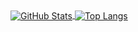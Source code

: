 <a href="https://github.com/zfjdhj">
  <img align="center" alt="GitHub Stats" src="https://github-readme-stats.vercel.app/api?username=zfjdhj&show_icons=true&include_all_commits=true" />
</a>
<a href="https://github.com/zfjdhj">
  <img align="center" alt="Top Langs" src="https://github-readme-stats.vercel.app/api/top-langs/?username=zfjdhj&layout=compact" />
</a>
